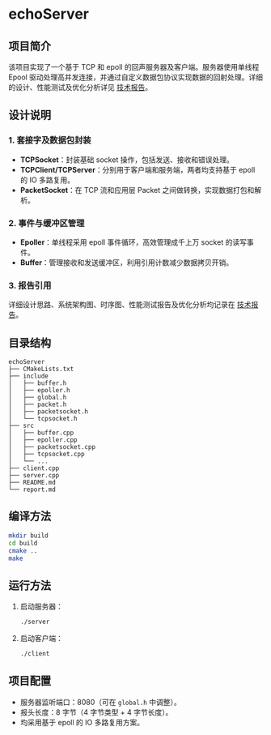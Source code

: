 # echoServer

## 项目简介
该项目实现了一个基于 TCP 和 epoll 的回声服务器及客户端。服务器使用单线程 Epool 驱动处理高并发连接，并通过自定义数据包协议实现数据的回射处理。详细的设计、性能测试及优化分析详见 [技术报告](./report.md)。

## 设计说明

### 1. 套接字及数据包封装
- **TCPSocket**：封装基础 socket 操作，包括发送、接收和错误处理。  
- **TCPClient/TCPServer**：分别用于客户端和服务端，两者均支持基于 epoll 的 IO 多路复用。  
- **PacketSocket**：在 TCP 流和应用层 Packet 之间做转换，实现数据打包和解析。

### 2. 事件与缓冲区管理
- **Epoller**：单线程采用 epoll 事件循环，高效管理成千上万 socket 的读写事件。  
- **Buffer**：管理接收和发送缓冲区，利用引用计数减少数据拷贝开销。

### 3. 报告引用
详细设计思路、系统架构图、时序图、性能测试报告及优化分析均记录在 [技术报告](./report.md)。

## 目录结构
```
echoServer
├── CMakeLists.txt
├── include
│   ├── buffer.h
│   ├── epoller.h
│   ├── global.h
│   ├── packet.h
│   ├── packetsocket.h
│   └── tcpsocket.h
├── src
│   ├── buffer.cpp
│   ├── epoller.cpp
│   ├── packetsocket.cpp
│   ├── tcpsocket.cpp
│   └── ...
├── client.cpp
├── server.cpp
├── README.md
└── report.md
```

## 编译方法
```bash
mkdir build
cd build
cmake ..
make
```

## 运行方法
1. 启动服务器：
   ```bash
   ./server
   ```
2. 启动客户端：
   ```bash
   ./client
   ```

## 项目配置
- 服务器监听端口：8080（可在 `global.h` 中调整）。  
- 报头长度：8 字节（4 字节类型 + 4 字节长度）。  
- 均采用基于 epoll 的 IO 多路复用方案。
